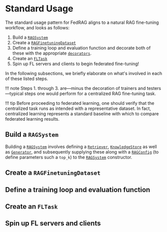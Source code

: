 # Standard Usage

The standard usage pattern for FedRAG aligns to a natural RAG fine-tuning workflow,
and looks as follows:

1. Build a [`RAGSystem`](../api_reference/rag_system/index.md)
2. Create a [`RAGFinetuningDataset`](../api_reference/finetuning_datasets/index.md)
3. Define a training loop and evaluation function and decorate both of these with
the appropriate [`decorators`](../api_reference/decorators/index.md).
4. Create an [`FLTask`](../api_reference/fl_tasks/index.md)
5. Spin up FL servers and clients to begin federated fine-tuning!

In the following subsections, we briefly elaborate on what's involved in each of
these listed steps.

!!! note
    Steps 1. through 3. are—minus the decoration of trainers and testers—typical
    steps one would perform for a centralized RAG fine-tuning task.

!!! tip
    Before proceeding to federated learning, one should verify that the centralized
    task runs as intended with a representative dataset. In fact, centralized learning
    represents a standard baseline with which to compare federated learning results.

## Build a `RAGSystem`

Building a [`RAGSystem`](../api_reference/rag_system/index.md) involves defining
a [`Retriever`](../api_reference/retrievers/index.md),
[`KnowledgeStore`](../api_reference/knowledge_stores/index.md) as well as
[`Generator`](../api_reference/generators/index.md), and subsequently supplying
these along with a [`RAGConfig`](../api_reference/rag_system/index.md) (to define
parameters such a `top_k`) to the [`RAGSystem`](../api_reference/rag_system/index.md)
constructor.

## Create a `RAGFinetuningDataset`

## Define a training loop and evaluation function

## Create an `FLTask`

## Spin up FL servers and clients
